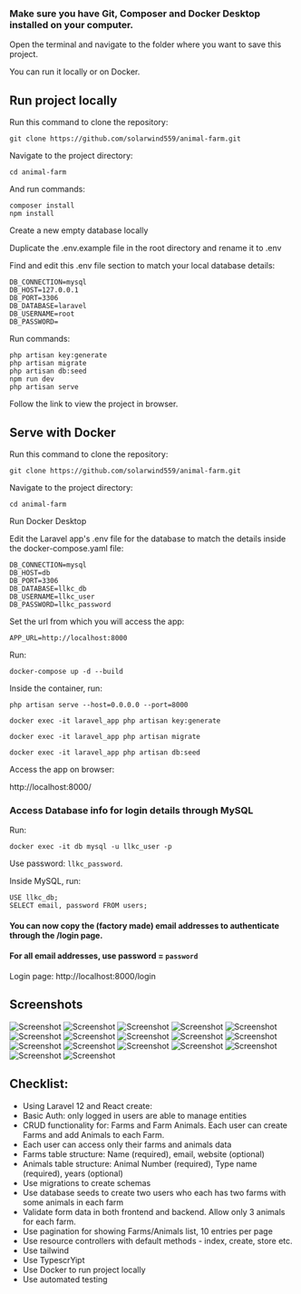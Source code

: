 ### Make sure you have Git, Composer and Docker Desktop installed on your computer.

Open the terminal and navigate to the folder where you want to save this project.

You can run it locally or on Docker.

## Run project locally

Run this command to clone the repository:
```
git clone https://github.com/solarwind559/animal-farm.git
```
Navigate to the project directory:
```
cd animal-farm
```
And run commands:
```
composer install
npm install
```
Create a new empty database locally 

Duplicate the .env.example file in the root directory and rename it to .env

Find and edit this .env file section to match your local database details:
```
DB_CONNECTION=mysql
DB_HOST=127.0.0.1
DB_PORT=3306
DB_DATABASE=laravel
DB_USERNAME=root
DB_PASSWORD=
```

Run commands:
```
php artisan key:generate
php artisan migrate
php artisan db:seed
npm run dev
php artisan serve
```
Follow the link to view the project in browser.

## Serve with Docker
Run this command to clone the repository:
```
git clone https://github.com/solarwind559/animal-farm.git
```
Navigate to the project directory:
```
cd animal-farm
```
Run Docker Desktop

Edit the Laravel app's .env file for the database to match the details inside the docker-compose.yaml file:
```
DB_CONNECTION=mysql
DB_HOST=db
DB_PORT=3306
DB_DATABASE=llkc_db
DB_USERNAME=llkc_user
DB_PASSWORD=llkc_password
```

Set the url from which you will access the app:

```
APP_URL=http://localhost:8000
```

Run:
```
docker-compose up -d --build
```
Inside the container, run:
```
php artisan serve --host=0.0.0.0 --port=8000

docker exec -it laravel_app php artisan key:generate

docker exec -it laravel_app php artisan migrate

docker exec -it laravel_app php artisan db:seed
```
Access the app on browser:

http://localhost:8000/

### Access Database info for login details through MySQL
Run:
```
docker exec -it db mysql -u llkc_user -p
```
Use password: ```llkc_password```.

Inside MySQL, run:
```
USE llkc_db;
SELECT email, password FROM users;
```
#### You can now copy the (factory made) email addresses to authenticate through the /login page.

#### For all email addresses, use password = `password`

Login page: http://localhost:8000/login

## Screenshots

![Screenshot](screenshots/0001.png) 
![Screenshot](screenshots/0002.png) 
![Screenshot](screenshots/0003.png) 
![Screenshot](screenshots/0004.png) 
![Screenshot](screenshots/0005.png) 
![Screenshot](screenshots/0006.png) 
![Screenshot](screenshots/0007.png) 
![Screenshot](screenshots/0008.png) 
![Screenshot](screenshots/0009.png) 
![Screenshot](screenshots/0010.png) 
![Screenshot](screenshots/00101.png) 
![Screenshot](screenshots/0011.png) 
![Screenshot](screenshots/0012.png) 
![Screenshot](screenshots/0013.png) 
![Screenshot](screenshots/0014.png) 
![Screenshot](screenshots/0015.png) 
![Screenshot](screenshots/0016.png)


## Checklist:

* Using Laravel 12 and React create:
* Basic Auth: only logged in users are able to manage entities
* CRUD functionality for: Farms and Farm Animals. Each user can create Farms and add Animals to each Farm.
* Each user can access only their farms and animals data
* Farms table structure: Name (required), email, website (optional)
* Animals table structure: Animal Number (required), Type name (required), years (optional)
* Use migrations to create schemas
* Use database seeds to create two users who each has two farms with some animals in each farm
* Validate form data in both frontend and backend. Allow only 3 animals for each farm.
* Use pagination for showing Farms/Animals list, 10 entries per page
* Use resource controllers with default methods - index, create, store etc.
* Use tailwind
* Use TypescrYipt
* Use Docker to run project locally
* Use automated testing
